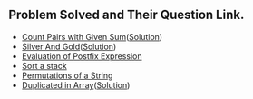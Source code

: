 ## Problem Solved and Their Question Link.

- [Count Pairs with Given Sum](https://practice.geeksforgeeks.org/problems/count-pairs-with-given-sum5022/1#)([Solution](./count_pairs_given_sum.py))
- [Silver And Gold](https://github.com/siddharth2016/problem-solving/blob/fc3390c1cacb2dace1973b65963c5c46d908e991/GFG/silver_and_gold.py#L3)([Solution](./silver_and_gold.py))
- [Evaluation of Postfix Expression](https://practice.geeksforgeeks.org/problems/evaluation-of-postfix-expression1735/1)
- [Sort a stack](https://practice.geeksforgeeks.org/problems/sort-a-stack/1)
- [Permutations of a String](https://practice.geeksforgeeks.org/problems/permutations-of-a-given-string/0)
- [Duplicated in Array](https://practice.geeksforgeeks.org/problems/find-duplicates-in-an-array/1#)([Solution](./duplicates_in_array.py))